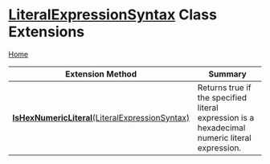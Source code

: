 # [LiteralExpressionSyntax](https://docs.microsoft.com/en-us/dotnet/api/microsoft.codeanalysis.csharp.syntax.literalexpressionsyntax) Class Extensions

[Home](../../../../../README.md)

| Extension Method | Summary |
| ---------------- | ------- |
| [**IsHexNumericLiteral**(LiteralExpressionSyntax)](../../../../../Roslynator/CSharp/SyntaxExtensions/IsHexNumericLiteral/README.md) | Returns true if the specified literal expression is a hexadecimal numeric literal expression\. |

